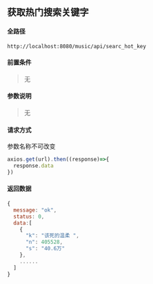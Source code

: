## 获取热门搜索关键字

#### 全路径

```
http://localhost:8080/music/api/searc_hot_key
```

#### 前置条件

> 无
>

#### 参数说明

> 无
>

#### 请求方式

参数名称不可改变

```js
axios.get(url).then((response)=>{
  response.data
})
```

#### 返回数据

```js
{
  message: "ok",
  status: 0,
  data:[
    {
      "k": "该死的温柔 ",
      "n": 405528,
      "s": "40.6万"
    },
    ......
  ]
}
```

